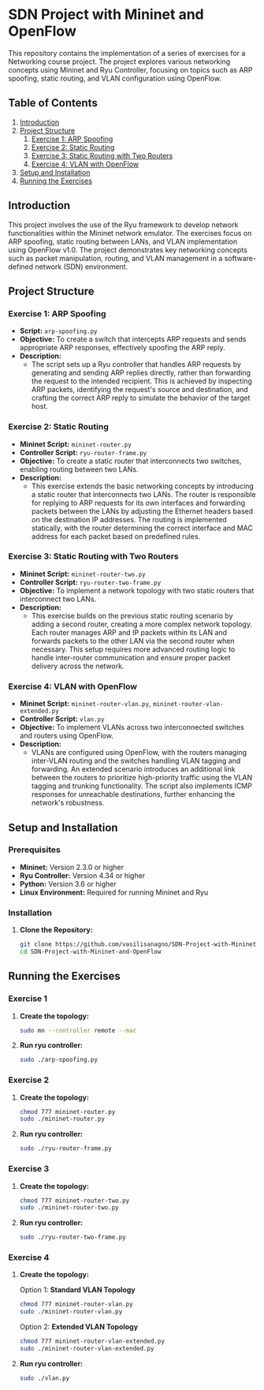 # SDN Project with Mininet and OpenFlow

This repository contains the implementation of a series of exercises for a Networking course project. The project explores various networking concepts using Mininet and Ryu Controller, focusing on topics such as ARP spoofing, static routing, and VLAN configuration using OpenFlow.

## Table of Contents

1. [Introduction](#introduction)
2. [Project Structure](#project-structure)
   1. [Exercise 1: ARP Spoofing](#exercise-1-arp-spoofing)
   2. [Exercise 2: Static Routing](#exercise-2-static-routing)
   3. [Exercise 3: Static Routing with Two Routers](#exercise-3-static-routing-with-two-routers)
   4. [Exercise 4: VLAN with OpenFlow](#exercise-4-vlan-with-openflow)
3. [Setup and Installation](#setup-and-installation)
4. [Running the Exercises](#running-the-exercises)

## Introduction

This project involves the use of the Ryu framework to develop network functionalities within the Mininet network emulator. The exercises focus on ARP spoofing, static routing between LANs, and VLAN implementation using OpenFlow v1.0. The project demonstrates key networking concepts such as packet manipulation, routing, and VLAN management in a software-defined network (SDN) environment.

## Project Structure

### Exercise 1: ARP Spoofing

- **Script:** `arp-spoofing.py`
- **Objective:** To create a switch that intercepts ARP requests and sends appropriate ARP responses, effectively spoofing the ARP reply.
- **Description:**
  - The script sets up a Ryu controller that handles ARP requests by generating and sending ARP replies directly, rather than forwarding the request to the intended recipient. This is achieved by inspecting ARP packets, identifying the request's source and destination, and crafting the correct ARP reply to simulate the behavior of the target host.

### Exercise 2: Static Routing

- **Mininet Script:** `mininet-router.py`
- **Controller Script:** `ryu-router-frame.py`
- **Objective:** To create a static router that interconnects two switches, enabling routing between two LANs.
- **Description:**
  - This exercise extends the basic networking concepts by introducing a static router that interconnects two LANs. The router is responsible for replying to ARP requests for its own interfaces and forwarding packets between the LANs by adjusting the Ethernet headers based on the destination IP addresses. The routing is implemented statically, with the router determining the correct interface and MAC address for each packet based on predefined rules.

### Exercise 3: Static Routing with Two Routers

- **Mininet Script:** `mininet-router-two.py`
- **Controller Script:** `ryu-router-two-frame.py`
- **Objective:** To implement a network topology with two static routers that interconnect two LANs.
- **Description:**
  - This exercise builds on the previous static routing scenario by adding a second router, creating a more complex network topology. Each router manages ARP and IP packets within its LAN and forwards packets to the other LAN via the second router when necessary. This setup requires more advanced routing logic to handle inter-router communication and ensure proper packet delivery across the network.

### Exercise 4: VLAN with OpenFlow

- **Mininet Script:** `mininet-router-vlan.py`, `mininet-router-vlan-extended.py`
- **Controller Script:** `vlan.py`
- **Objective:** To implement VLANs across two interconnected switches and routers using OpenFlow.
- **Description:**
  - VLANs are configured using OpenFlow, with the routers managing inter-VLAN routing and the switches handling VLAN tagging and forwarding. An extended scenario introduces an additional link between the routers to prioritize high-priority traffic using the VLAN tagging and trunking functionality. The script also implements ICMP responses for unreachable destinations, further enhancing the network's robustness.

## Setup and Installation

### Prerequisites

- **Mininet:** Version 2.3.0 or higher
- **Ryu Controller:** Version 4.34 or higher
- **Python:** Version 3.6 or higher
- **Linux Environment:** Required for running Mininet and Ryu

### Installation

1. **Clone the Repository:**
   ```bash
   git clone https://github.com/vasilisanagno/SDN-Project-with-Mininet-and-OpenFlow.git
   cd SDN-Project-with-Mininet-and-OpenFlow

## Running the Exercises

### Exercise 1

1. **Create the topology:**
   ```bash
   sudo mn --controller remote --mac

2. **Run ryu controller:**
   ```bash
   sudo ./arp-spoofing.py

### Exercise 2

1. **Create the topology:**
   ```bash
   chmod 777 mininet-router.py
   sudo ./mininet-router.py

2. **Run ryu controller:**
   ```bash
   sudo ./ryu-router-frame.py

### Exercise 3

1. **Create the topology:**
   ```bash
   chmod 777 mininet-router-two.py
   sudo ./mininet-router-two.py

2. **Run ryu controller:**
   ```bash
   sudo ./ryu-router-two-frame.py

### Exercise 4

1. **Create the topology:**

   Option 1: **Standard VLAN Topology**
      ```bash
      chmod 777 mininet-router-vlan.py
      sudo ./mininet-router-vlan.py
      ```
      
   Option 2: **Extended VLAN Topology**
      ```bash
      chmod 777 mininet-router-vlan-extended.py
      sudo ./mininet-router-vlan-extended.py
      ```

2. **Run ryu controller:**
   ```bash
   sudo ./vlan.py
